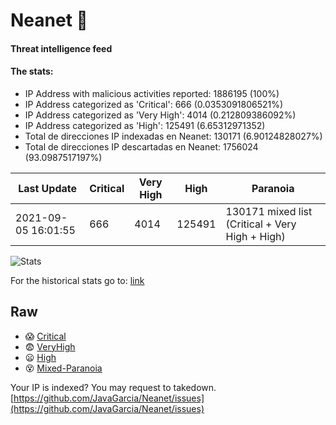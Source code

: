 # Neanet :hocho:
#### Threat intelligence feed
#### The stats:

- IP Address with malicious activities reported: 1886195 (100%)
- IP Address categorized as 'Critical':  666 (0.0353091806521%)
- IP Address categorized as 'Very High':  4014 (0.212809386092%)
- IP Address categorized as 'High':  125491 (6.65312971352)
- Total de direcciones IP indexadas en Neanet:  130171 (6.90124828027%)
- Total de direcciones IP descartadas en Neanet:  1756024 (93.0987517197%)

| Last Update | Critical | Very High | High | Paranoia |
| --- | --- | --- | --- | --- |
| 2021-09-05 16:01:55 | 666 | 4014 | 125491 | 130171 mixed list (Critical + Very High + High)|

![Stats](https://docs.google.com/spreadsheets/d/e/2PACX-1vSnaNMIXVabIpDJjufMlzH7poXnshF3mgd8Is1g9ytUEzVsP5my4Trn8f-xkoLLQ38xpL3HtmUexLo6/pubchart?oid=501124687&format=image)

For the historical stats go to: [link](/stats.csv)
## Raw
- :scream: [Critical](https://raw.githubusercontent.com/JavaGarcia/Neanet/master/blacklists/neanet_critical.txt)
- :fearful: [VeryHigh](https://raw.githubusercontent.com/JavaGarcia/Neanet/master/blacklists/neanet_veryHigh.txtt)
- :frowning: [High](https://raw.githubusercontent.com/JavaGarcia/Neanet/master/blacklists/neanet_high.txt)
- :dizzy_face: [Mixed-Paranoia](https://raw.githubusercontent.com/JavaGarcia/Neanet/master/blacklists/neanet_all.txt)


Your IP is indexed? You may request to takedown. [https://github.com/JavaGarcia/Neanet/issues](https://github.com/JavaGarcia/Neanet/issues)













































































































































































































































































































































































































































































































































































































































































































































































































































































































































































































































































































































































































































































































































































































































































































































































































































































































































































































































































































































































































































































































































































































































































































































































































































































































































































































































































































































































































































































































































































































































































































































































































































































































































































































































































































































































































































































































































































































































































































































































































































































































































































































































































































































































































































































































































































































































































































































































































































































































































































































































































































































































































































































































































































































































































































































































































































































































































































































































































































































































































































































































































































































































































































































































































































































































































































































































































































































































































































































































































































































































































































































































































































































































































































































































































































































































































































































































































































































































































































































































































































































































































































































































































































































































































































































































































































































































































































































